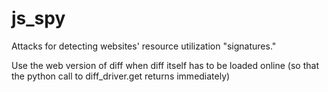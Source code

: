 js_spy
======

Attacks for detecting websites' resource utilization "signatures."

Use the web version of diff when diff itself has to be loaded online (so that the python call to diff_driver.get returns immediately)
